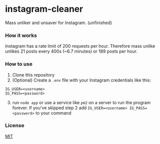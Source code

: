 # instagram-cleaner
Mass unliker and unsaver for Instagram. (unfinished)
### How it works
Instagram has a rate limit of 200 requests per hour. Therefore mass unlike unlikes 21 posts every 400s (~6.7 minutes) or 189 posts per hour.
### How to use
1. Clone this repository
2. (Optional) Create a `.env` file with your Instagram credentials like this:
```
IG_USER=<username>
IG_PASS=<password>
```
3. run `node app` or use a service like `pm2` on a server to run the program forever. If you've skipped step 2 add `IG_USER=<username> IG_PASS=<password>` to your command 
### License
[MIT](LICENSE)
